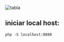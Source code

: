 ![tabla](https://github.com/user-attachments/assets/3970a674-e310-43f2-981d-10a750bab244)


## iniciar local host:

```
php -S localhost:8080
```
